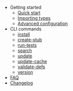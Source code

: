 - Getting started
  - [Quick start](quickstart.md)
  - [Importing types](usage.md)
  - [Advanced configuration](advanced.md)
- CLI commands
  - [install](install.md)
  - [create-stub](stub.md)
  - [run-tests](tests.md)
  - [search](search.md)
  - [update](update.md)
  - [update-cache](cache.md)
  - [validate-defs](validate.md)
  - [version](version.md)
- [FAQ](faq.md)
- [Changelog](changelog.md)
